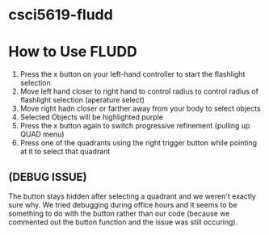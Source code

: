 # csci5619-fludd
# How to Use FLUDD
1. Press the x button on your left-hand controller to start the flashlight selection
2. Move left hand closer to right hand to control radius to control radius of flashlight selection (aperature select)
3. Move right hadn closer or farther away from your body to select objects
4. Selected Objects will be highlighted purple
5. Press the x button again to switch progressive refinement (pulling up QUAD menu)
6. Press one of the quadrants using the right trigger button while pointing at it to select that quadrant

## (DEBUG ISSUE)
The button stays hidden after selecting a quadrant and we weren't exactly sure why. We tried debugging during office hours and it seems to be something to do with the button rather than our code (because we commented out the button function and the issue was still occuring).
